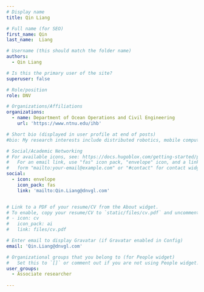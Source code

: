 ```yaml
---
# Display name
title: Qin Liang

# Full name (for SEO)
first_name: Qin
last_name:  Liang

# Username (this should match the folder name)
authors:
  - Qin Liang

# Is this the primary user of the site?
superuser: false

# Role/position
role: DNV

# Organizations/Affiliations
organizations:
  - name: Department of Ocean Operations and Civil Engineering
    url: 'https://www.ntnu.edu/ihb'

# Short bio (displayed in user profile at end of posts)
#bio: My research interests include distributed robotics, mobile computing and programmable matter.

# Social/Academic Networking
# For available icons, see: https://docs.hugoblox.com/getting-started/page-builder/#icons
#   For an email link, use "fas" icon pack, "envelope" icon, and a link in the
#   form "mailto:your-email@example.com" or "#contact" for contact widget.
social:
  - icon: envelope
    icon_pack: fas
    link: 'mailto:Qin.Liang@dnvgl.com'


# Link to a PDF of your resume/CV from the About widget.
# To enable, copy your resume/CV to `static/files/cv.pdf` and uncomment the lines below.
# - icon: cv
#   icon_pack: ai
#   link: files/cv.pdf

# Enter email to display Gravatar (if Gravatar enabled in Config)
email: 'Qin.Liang@dnvgl.com'

# Organizational groups that you belong to (for People widget)
#   Set this to `[]` or comment out if you are not using People widget.
user_groups:
  - Associate researcher
 
---
```


